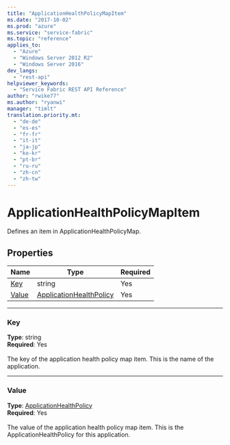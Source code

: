 ```yaml
---
title: "ApplicationHealthPolicyMapItem"
ms.date: "2017-10-02"
ms.prod: "azure"
ms.service: "service-fabric"
ms.topic: "reference"
applies_to: 
  - "Azure"
  - "Windows Server 2012 R2"
  - "Windows Server 2016"
dev_langs: 
  - "rest-api"
helpviewer_keywords: 
  - "Service Fabric REST API Reference"
author: "rwike77"
ms.author: "ryanwi"
manager: "timlt"
translation.priority.mt: 
  - "de-de"
  - "es-es"
  - "fr-fr"
  - "it-it"
  - "ja-jp"
  - "ko-kr"
  - "pt-br"
  - "ru-ru"
  - "zh-cn"
  - "zh-tw"
---
```

# ApplicationHealthPolicyMapItem

Defines an item in ApplicationHealthPolicyMap.


## Properties

| Name | Type | Required |
| --- | --- | --- |
| [Key](#key) | string | Yes |
| [Value](#value) | [ApplicationHealthPolicy](sfclient-v60-model-applicationhealthpolicy.md) | Yes |

____
### Key
__Type__: string <br/>
__Required__: Yes<br/>
<br/>
The key of the application health policy map item. This is the name of the application.

____
### Value
__Type__: [ApplicationHealthPolicy](sfclient-v60-model-applicationhealthpolicy.md) <br/>
__Required__: Yes<br/>
<br/>
The value of the application health policy map item. This is the ApplicationHealthPolicy for this application.
